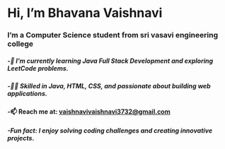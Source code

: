 # Hi, I’m  Bhavana Vaishnavi
### I’m a Computer Science student from sri vasavi engineering college

##### -🌱 I’m currently learning Java Full Stack Development and exploring LeetCode problems.
#####  -👩‍💻 Skilled in Java, HTML, CSS, and passionate about building web applications.
#### -📫 Reach me at: vaishnavivaishnavi3732@gmail.com
##### -Fun fact: I enjoy solving coding challenges and creating innovative projects.
